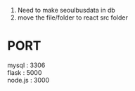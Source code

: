 1. Need to make seoulbusdata in db  
2. move the file/folder to react src folder

# PORT
mysql : 3306  
flask : 5000  
node.js : 3000  
